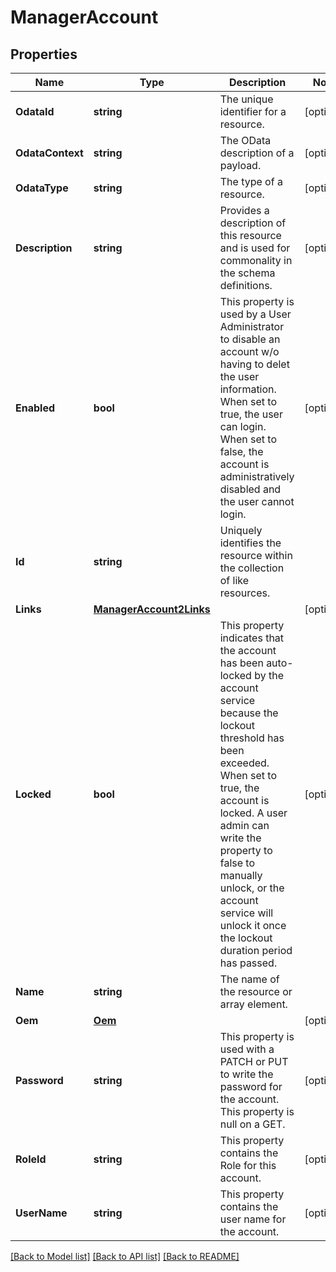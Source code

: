 # ManagerAccount

## Properties
Name | Type | Description | Notes
------------ | ------------- | ------------- | -------------
**OdataId** | **string** | The unique identifier for a resource. | [optional] 
**OdataContext** | **string** | The OData description of a payload. | [optional] 
**OdataType** | **string** | The type of a resource. | [optional] 
**Description** | **string** | Provides a description of this resource and is used for commonality  in the schema definitions. | [optional] 
**Enabled** | **bool** | This property is used by a User Administrator to disable an account w/o having to delet the user information.  When set to true, the user can login.  When set to false, the account is administratively disabled and the user cannot login. | [optional] 
**Id** | **string** | Uniquely identifies the resource within the collection of like resources. | 
**Links** | [**ManagerAccount2Links**](ManagerAccount_2_Links.md) |  | [optional] 
**Locked** | **bool** | This property indicates that the account has been auto-locked by the account service because the lockout threshold has been exceeded.  When set to true, the account is locked. A user admin can write the property to false to manually unlock, or the account service will unlock it once the lockout duration period has passed. | [optional] 
**Name** | **string** | The name of the resource or array element. | 
**Oem** | [**Oem**](Oem.md) |  | [optional] 
**Password** | **string** | This property is used with a PATCH or PUT to write the password for the account.  This property is null on a GET. | [optional] 
**RoleId** | **string** | This property contains the Role for this account. | [optional] 
**UserName** | **string** | This property contains the user name for the account. | [optional] 

[[Back to Model list]](../README.md#documentation-for-models) [[Back to API list]](../README.md#documentation-for-api-endpoints) [[Back to README]](../README.md)


